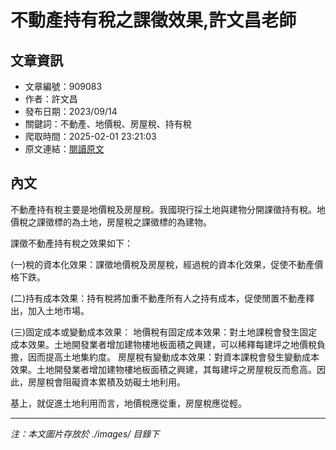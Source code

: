 # 不動產持有稅之課徵效果,許文昌老師

## 文章資訊
- 文章編號：909083
- 作者：許文昌
- 發布日期：2023/09/14
- 關鍵詞：不動產、地價稅、房屋稅、持有稅
- 爬取時間：2025-02-01 23:21:03
- 原文連結：[閱讀原文](https://real-estate.get.com.tw/Columns/detail.aspx?no=909083)

## 內文


不動產持有稅主要是地價稅及房屋稅。我國現行採土地與建物分開課徵持有稅。地價稅之課徵標的為土地，房屋稅之課徵標的為建物。


課徵不動產持有稅之效果如下：


(一)稅的資本化效果：課徵地價稅及房屋稅，經過稅的資本化效果，促使不動產價格下跌。


(二)持有成本效果：持有稅將加重不動產所有人之持有成本，促使閒置不動產釋出，加入土地市場。


(三)固定成本或變動成本效果：
地價稅有固定成本效果：對土地課稅會發生固定成本效果。土地開發業者增加建物樓地板面積之興建，可以稀釋每建坪之地價稅負擔，因而提高土地集約度。
房屋稅有變動成本效果：對資本課稅會發生變動成本效果。土地開發業者增加建物樓地板面積之興建，其每建坪之房屋稅反而愈高。因此，房屋稅會阻礙資本累積及妨礙土地利用。


基上，就促進土地利用而言，地價稅應從重，房屋稅應從輕。

---
*注：本文圖片存放於 ./images/ 目錄下*
